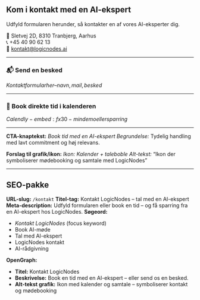 ## Kom i kontakt med en AI-ekspert

Udfyld formularen herunder, så kontakter en af vores AI-eksperter dig.

📍 Sletvej 2D, 8310 Tranbjerg, Aarhus   
📞 \+45 40 90 62 13   
📧 [kontakt@logicnodes.ai](mailto:kontakt@logicnodes.ai)

---

### 📬 Send en besked

$Kontaktformular her – navn, mail, besked$

---

### 📅 Book direkte tid i kalenderen

$Calendly-embed: fx 30-min demo eller sparring$

---

**CTA-knaptekst:** *Book tid med en AI-ekspert* *Begrundelse:* Tydelig handling med lavt commitment og høj relevans.

**Forslag til grafik/ikon:** *Ikon: Kalender \+ taleboble* *Alt-tekst:* “Ikon der symboliserer mødebooking og samtale med LogicNodes”

---

## SEO-pakke

**URL-slug:** `/kontakt` **Titel-tag:** Kontakt LogicNodes – tal med en AI-ekspert **Meta-description:** Udfyld formularen eller book en tid – og få sparring fra en AI-ekspert hos LogicNodes. **Søgeord:**

* *Kontakt LogicNodes* (focus keyword)  
* Book AI-møde  
* Tal med AI-ekspert  
* LogicNodes kontakt  
* AI-rådgivning

**OpenGraph:**

* **Titel:** Kontakt LogicNodes  
* **Beskrivelse:** Book en tid med en AI-ekspert – eller send os en besked.  
* **Alt-tekst grafik:** Ikon med kalender og samtale – symboliserer kontakt og mødebooking